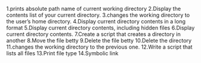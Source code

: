 1.prints absolute path name of current working directory
2.Display the contents list of your current directory.
3.changes the working directory to the user’s home directory.
4.Display current directory contents in a long format
5.Display current directory contents, including hidden files
6.Display current directory contents.
7.Create a script that creates a directory in another
8.Move the file betty 
9.Delete the file betty
10.Delete the directory
11.changes the working directory to the previous one.
12.Write a script that lists all files
13.Print file type
14.Symbolic link
